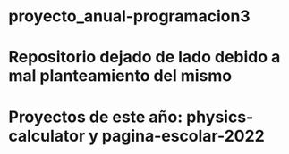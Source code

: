 # proyecto_anual-programacion3

# Repositorio dejado de lado debido a mal planteamiento del mismo
# Proyectos de este año: physics-calculator y pagina-escolar-2022
